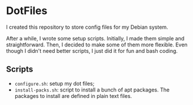 # DotFiles

I created this repository to store config files for my Debian system.

After a while, I wrote some setup scripts. Initially, I made them simple and straightforward. Then, I decided to make some of them more flexible. Even though I didn't need better scripts, I just did it for fun and bash coding.

## Scripts

* `configure.sh`: setup my dot files;
* `install-packs.sh`: script to install a bunch of apt packages. The packages to install are defined in plain text files.
